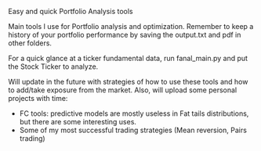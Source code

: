 Easy and quick Portfolio Analysis tools

Main tools I use for Portfolio analysis and optimization.
Remember to keep a history of your portfolio performance by saving the output.txt and pdf in other folders.

For a quick glance at a ticker fundamental data, run fanal_main.py and put the Stock Ticker to analyze.


Will update in the future with strategies of how to use these tools and how to add/take exposure from the market.
Also, will upload some personal projects with time:
* FC tools: predictive models are mostly useless in Fat tails distributions, but there are some interesting uses.
* Some of my most successful trading strategies (Mean reversion, Pairs trading)